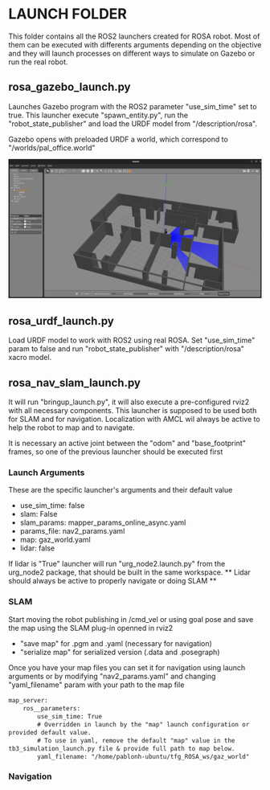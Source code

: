 # LAUNCH FOLDER

This folder contains all the ROS2 launchers created for ROSA robot. Most of them can be executed with differents arguments depending on the objective and they will launch processes on different ways to simulate on Gazebo or run the real robot. 

## rosa_gazebo_launch.py

Launches Gazebo program with the ROS2 parameter "use_sim_time" set to true. This launcher execute "spawn_entity.py", run the "robot_state_publisher" and load the URDF model from "/description/rosa".

Gazebo opens with preloaded URDF a world, which correspond to "/worlds/pal_office.world"

![rosa_gazebo_launch.py](../images/rosa_gazebo_launch.png)

## rosa_urdf_launch.py

Load URDF model to work with ROS2 using real ROSA. Set "use_sim_time" param to false and run "robot_state_publisher" with "/description/rosa" xacro model.

## rosa_nav_slam_launch.py

It will run "bringup_launch.py", it will also execute a pre-configured rviz2 with all necessary components. This launcher is supposed to be used both for SLAM and for navigation. Localization with AMCL wil always be active to help the robot to map and to navigate.

It is necessary an active joint between the "odom" and "base_footprint" frames, so one of the previous launcher should be executed first

### Launch Arguments

These are the specific launcher's arguments and their default value

* use_sim_time: false
* slam: False
* slam_params: mapper_params_online_async.yaml
* params_file: nav2_params.yaml
* map: gaz_world.yaml
* lidar: false

If lidar is "True" launcher will run "urg_node2.launch.py" from the urg_node2 package, that should be built in the same workspace. ** Lidar should always be active to properly navigate or doing SLAM **

### SLAM

Start moving the robot publishing in /cmd_vel or using goal pose and save the map using the SLAM plug-in openned in rviz2 
* "save map" for .pgm and .yaml (necessary for navigation)
* "serialize map" for serialized version (.data and .posegraph)

Once you have your map files you can set it for navigation using launch arguments or by modifying "nav2_params.yaml" and changing "yaml_filename" param with your path to the map file

    map_server:
        ros__parameters:
            use_sim_time: True
            # Overridden in launch by the "map" launch configuration or provided default value.
            # To use in yaml, remove the default "map" value in the tb3_simulation_launch.py file & provide full path to map below.
            yaml_filename: "/home/pablonh-ubuntu/tfg_ROSA_ws/gaz_world"
    
### Navigation
